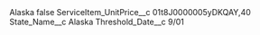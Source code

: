 <?xml version="1.0" encoding="UTF-8"?>
<CustomMetadata xmlns="http://soap.sforce.com/2006/04/metadata" xmlns:xsi="http://www.w3.org/2001/XMLSchema-instance" xmlns:xsd="http://www.w3.org/2001/XMLSchema">
    <label>Alaska</label>
    <protected>false</protected>
    <values>
        <field>ServiceItem_UnitPrice__c</field>
        <value xsi:type="xsd:string">01t8J0000005yDKQAY,40</value>
    </values>
    <values>
        <field>State_Name__c</field>
        <value xsi:type="xsd:string">Alaska</value>
    </values>
    <values>
        <field>Threshold_Date__c</field>
        <value xsi:type="xsd:string">9/01</value>
    </values>
</CustomMetadata>

